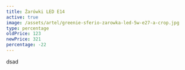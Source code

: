 ```yaml
---
title: Żarówki LED E14
active: true
image: /assets/artel/greenie-sferio-zarowka-led-5w-e27-a-crop.jpg
type: percentage
oldPrice: 123
newPrice: 321
percentage: -22
---
```

dsad
